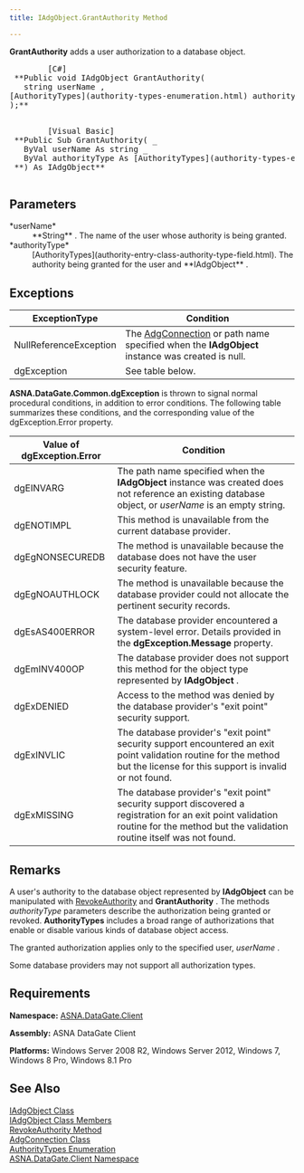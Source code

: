 ```yaml
---
title: IAdgObject.GrantAuthority Method

---
```


**GrantAuthority** adds a user authorization to a database object.
<pre>        <span class="lang">[C#]</span>
 **Public void IAdgObject GrantAuthority(
   string userName ,
[AuthorityTypes](authority-types-enumeration.html) authorityType
);** 
      </pre>
<pre>        <span class="lang">[Visual Basic] </span>
 **Public Sub GrantAuthority( _
   ByVal userName As string _<br />   ByVal authorityType As [AuthorityTypes](authority-types-enumeration.html)** 
 **) As IAdgObject** 
      </pre>

## Parameters

<dl>
        <dt>
 *userName* 
        </dt>
        <dd>
**String** . The name of the user whose authority is being granted.
</dd>
        <dt>
 *authorityType* 
        </dt>
        <dd>
[AuthorityTypes](authority-entry-class-authority-type-field.html). The authority being granted for the user and **IAdgObject** .
</dd>
</dl>

## Exceptions



| ExceptionType | Condition |
| ---- | ---- |
| NullReferenceException | The [AdgConnection](adg-connection-class.html) or path name specified when the **IAdgObject** instance was created is null. |
| dgException | See table below. |



**ASNA.DataGate.Common.dgException** is thrown to signal normal procedural conditions, in addition to error conditions. The following table summarizes these conditions, and the corresponding value of the <span>dgException.Error</span> property. 
<br />



| Value of dgException.Error | Condition |
| ---- | ---- |
| dgEINVARG | The path name specified when the **IAdgObject** instance was created does not reference an existing database object, or *userName* is an empty string. |
| dgENOTIMPL | This method is unavailable from the current database provider. |
| dgEgNONSECUREDB | The method is unavailable because the database does not have the user security feature. |
| dgEgNOAUTHLOCK | The method is unavailable because the database provider could not allocate the pertinent security records. |
| dgEsAS400ERROR | The database provider encountered a system-level error. Details provided in the **dgException.Message** property. |
| dgEmINV400OP | The database provider does not support this method for the object type represented by **IAdgObject** . |
| dgExDENIED | Access to the method was denied by the database provider's "exit point" security support. |
| dgExINVLIC | The database provider's "exit point" security support encountered an exit point validation routine for the method but the license for this support is invalid or not found. |
| dgExMISSING | The database provider's "exit point" security support discovered a registration for an exit point validation routine for the method but the validation routine itself was not found. |



## Remarks

A user's authority to the database object represented by **IAdgObject** can be manipulated with [RevokeAuthority](iadg-object-class-revoke-authority-method.html) and **GrantAuthority** . The methods *authorityType* parameters describe the authorization being granted or revoked. **AuthorityTypes** includes a broad range of authorizations that enable or disable various kinds of database object access.

The granted authorization applies only to the specified user, *userName* .

Some database providers may not support all authorization types.
## Requirements

<span> **Namespace:** [ASNA.DataGate.Client](datagate-client-namespace.html) </span> 

<span> **Assembly:** ASNA DataGate Client</span> 

**Platforms:** Windows Server 2008 R2, Windows Server 2012, Windows 7, Windows 8 Pro, Windows 8.1 Pro 
## See Also


[IAdgObject Class](iadg-object-class.html)
      <br />
[IAdgObject Class Members](iadg-object-members.html)
      <br />
[RevokeAuthority Method](iadg-object-class-revoke-authority-method.html)
      <br />
[AdgConnection Class](adg-connection-class.html)
      <br />
[AuthorityTypes Enumeration](authority-types-enumeration.html)
      <br />
[ASNA.DataGate.Client Namespace](datagate-client-namespace.html)

